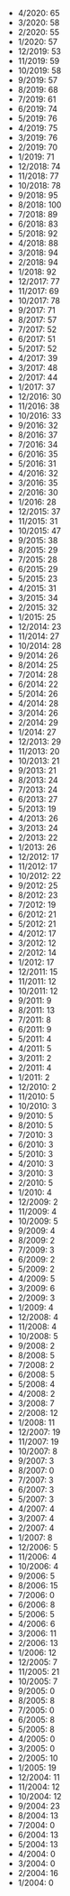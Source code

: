 *  4/2020: 65
*  3/2020: 58
*  2/2020: 55
*  1/2020: 57
*  12/2019: 53
*  11/2019: 59
*  10/2019: 58
*  9/2019: 57
*  8/2019: 68
*  7/2019: 61
*  6/2019: 74
*  5/2019: 76
*  4/2019: 75
*  3/2019: 76
*  2/2019: 70
*  1/2019: 71
*  12/2018: 74
*  11/2018: 77
*  10/2018: 78
*  9/2018: 95
*  8/2018: 100
*  7/2018: 89
*  6/2018: 83
*  5/2018: 92
*  4/2018: 88
*  3/2018: 94
*  2/2018: 94
*  1/2018: 92
*  12/2017: 77
*  11/2017: 69
*  10/2017: 78
*  9/2017: 71
*  8/2017: 57
*  7/2017: 52
*  6/2017: 51
*  5/2017: 52
*  4/2017: 39
*  3/2017: 48
*  2/2017: 44
*  1/2017: 37
*  12/2016: 30
*  11/2016: 38
*  10/2016: 33
*  9/2016: 32
*  8/2016: 37
*  7/2016: 34
*  6/2016: 35
*  5/2016: 31
*  4/2016: 32
*  3/2016: 35
*  2/2016: 30
*  1/2016: 28
*  12/2015: 37
*  11/2015: 31
*  10/2015: 47
*  9/2015: 38
*  8/2015: 29
*  7/2015: 28
*  6/2015: 29
*  5/2015: 23
*  4/2015: 31
*  3/2015: 34
*  2/2015: 32
*  1/2015: 25
*  12/2014: 23
*  11/2014: 27
*  10/2014: 28
*  9/2014: 26
*  8/2014: 25
*  7/2014: 28
*  6/2014: 22
*  5/2014: 26
*  4/2014: 28
*  3/2014: 26
*  2/2014: 29
*  1/2014: 27
*  12/2013: 29
*  11/2013: 20
*  10/2013: 21
*  9/2013: 21
*  8/2013: 24
*  7/2013: 24
*  6/2013: 27
*  5/2013: 19
*  4/2013: 26
*  3/2013: 24
*  2/2013: 22
*  1/2013: 26
*  12/2012: 17
*  11/2012: 17
*  10/2012: 22
*  9/2012: 25
*  8/2012: 23
*  7/2012: 19
*  6/2012: 21
*  5/2012: 21
*  4/2012: 17
*  3/2012: 12
*  2/2012: 14
*  1/2012: 17
*  12/2011: 15
*  11/2011: 12
*  10/2011: 12
*  9/2011: 9
*  8/2011: 13
*  7/2011: 8
*  6/2011: 9
*  5/2011: 4
*  4/2011: 5
*  3/2011: 2
*  2/2011: 4
*  1/2011: 2
*  12/2010: 2
*  11/2010: 5
*  10/2010: 3
*  9/2010: 5
*  8/2010: 5
*  7/2010: 3
*  6/2010: 3
*  5/2010: 3
*  4/2010: 3
*  3/2010: 3
*  2/2010: 5
*  1/2010: 4
*  12/2009: 2
*  11/2009: 4
*  10/2009: 5
*  9/2009: 4
*  8/2009: 2
*  7/2009: 3
*  6/2009: 2
*  5/2009: 2
*  4/2009: 5
*  3/2009: 6
*  2/2009: 3
*  1/2009: 4
*  12/2008: 4
*  11/2008: 4
*  10/2008: 5
*  9/2008: 2
*  8/2008: 5
*  7/2008: 2
*  6/2008: 5
*  5/2008: 4
*  4/2008: 2
*  3/2008: 7
*  2/2008: 12
*  1/2008: 11
*  12/2007: 19
*  11/2007: 19
*  10/2007: 8
*  9/2007: 3
*  8/2007: 0
*  7/2007: 3
*  6/2007: 3
*  5/2007: 3
*  4/2007: 4
*  3/2007: 4
*  2/2007: 4
*  1/2007: 8
*  12/2006: 5
*  11/2006: 4
*  10/2006: 4
*  9/2006: 5
*  8/2006: 15
*  7/2006: 0
*  6/2006: 8
*  5/2006: 5
*  4/2006: 6
*  3/2006: 11
*  2/2006: 13
*  1/2006: 12
*  12/2005: 7
*  11/2005: 21
*  10/2005: 7
*  9/2005: 0
*  8/2005: 8
*  7/2005: 0
*  6/2005: 8
*  5/2005: 8
*  4/2005: 0
*  3/2005: 0
*  2/2005: 10
*  1/2005: 19
*  12/2004: 11
*  11/2004: 12
*  10/2004: 12
*  9/2004: 23
*  8/2004: 13
*  7/2004: 0
*  6/2004: 13
*  5/2004: 13
*  4/2004: 0
*  3/2004: 0
*  2/2004: 16
*  1/2004: 0